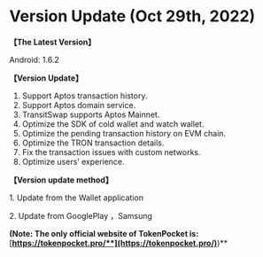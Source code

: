 # Version Update (Oct 29th, 2022)

**【The Latest Version】**

&#x20;Android: 1.6.2



**【Version Update】**

1. Support Aptos transaction history.
2. Support Aptos domain service.
3. TransitSwap supports Aptos Mainnet.
4. Optimize the SDK of cold wallet and watch wallet.
5. Optimize the pending transaction history on EVM chain.
6. Optimize the TRON transaction details.
7. Fix the transaction issues with custom networks.
8. Optimize users’ experience.



**【Version update method】‌**

&#x20; 1\. Update from the Wallet application

&#x20; 2\. Update from  GooglePlay ，Samsung



**(Note: The only official website of TokenPocket is:** [**https://tokenpocket.pro/**](https://tokenpocket.pro/)**)**
